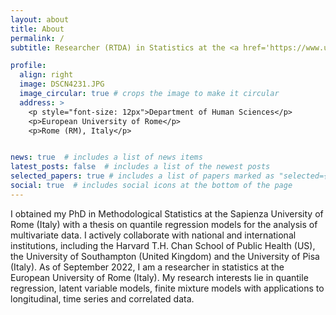 ```yaml
---
layout: about
title: About
permalink: /
subtitle: Researcher (RTDA) in Statistics at the <a href='https://www.universitaeuropeadiroma.it/en/'>European University of Rome</a>

profile:
  align: right
  image: DSCN4231.JPG
  image_circular: true # crops the image to make it circular
  address: >
    <p style="font-size: 12px">Department of Human Sciences</p>
    <p>European University of Rome</p>
    <p>Rome (RM), Italy</p>


news: true  # includes a list of news items
latest_posts: false  # includes a list of the newest posts
selected_papers: true # includes a list of papers marked as "selected={true}"
social: true  # includes social icons at the bottom of the page
---
```


I obtained my PhD in Methodological Statistics at the Sapienza University of Rome (Italy) with a thesis on quantile regression models for the analysis of multivariate data. I actively collaborate with national and international institutions, including the Harvard T.H. Chan School of Public Health (US), the University of Southampton (United Kingdom) and the University of Pisa (Italy). As of September 2022, I am a researcher in statistics at the European University of Rome (Italy). My research interests lie in quantile regression, latent variable models, finite mixture models with applications to longitudinal, time series and correlated data.
